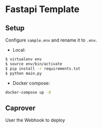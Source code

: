 # Fastapi Template

## Setup

Configure `sample.env` and rename it to `.env`.

- Local:

```sh
$ virtualenv env
$ source env/bin/activate
$ pip install -r requirements.txt
$ python main.py
```

- Docker compose:

```sh
docker-compose up -d
```

## Caprover

User the Webhook to deploy
